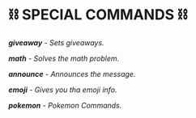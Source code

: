 # ⛓️ SPECIAL COMMANDS ⛓️

***giveaway*** - *Sets giveaways.*

***math*** - *Solves the math problem.*

***announce*** - *Announces the message.*

***emoji*** - *Gives you tha emoji info.*

***pokemon*** - *Pokemon Commands.*
